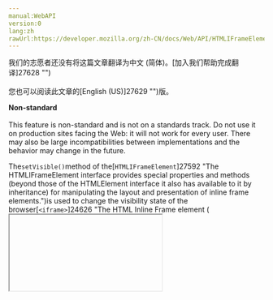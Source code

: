 ```yaml
---
manual:WebAPI
version:0
lang:zh
rawUrl:https://developer.mozilla.org/zh-CN/docs/Web/API/HTMLIFrameElement/setVisible
---
```




<bdi>我们的志愿者还没有将这篇文章翻译为<bdi>中文 (简体)</bdi>。[加入我们帮助完成翻译]27628 "")<br></br>您也可以阅读此文章的[English (US)]27629 "")版。</bdi>






**Non-standard**<br></br>This feature is non-standard and is not on a standards track. Do not use it on production sites facing the Web: it will not work for every user. There may also be large incompatibilities between implementations and the behavior may change in the future.




The`setVisible()`method of the[`HTMLIFrameElement`]27592 "The HTMLIFrameElement interface provides special properties and methods (beyond those of the HTMLElement interface it also has available to it by inheritance) for manipulating the layout and presentation of inline frame elements.")is used to change the visibility state of the browser[`<iframe>`]24626 "The HTML Inline Frame element (<iframe>) represents a nested browsing context, effectively embedding another HTML page into the current page.").



The visible state of a browser[`<iframe>`]24626 "The HTML Inline Frame element (<iframe>) represents a nested browsing context, effectively embedding another HTML page into the current page.")has nothing to do with its actual visibility (which is handled through CSS). The visible state is used to define the level of resources required by the browser[`<iframe>`]24626 "The HTML Inline Frame element (<iframe>) represents a nested browsing context, effectively embedding another HTML page into the current page."). If the visible state is set to`true`, it means that the browser[`<iframe>`]24626 "The HTML Inline Frame element (<iframe>) represents a nested browsing context, effectively embedding another HTML page into the current page.")should have high priority over the resources needed to render and handle its content. On the contrary, if its visible state is set to`false`, it has low priority over the resources it needs.



As an example, if the content of a browser[`<iframe>`]24626 "The HTML Inline Frame element (<iframe>) represents a nested browsing context, effectively embedding another HTML page into the current page.")uses the[`window.requestAnimationFrame`]16394 "You should call this method whenever you're ready to update your animation onscreen. This will request that your animation function be called before the browser performs the next repaint. The number of callbacks is usually 60 times per second, but will generally match the display refresh rate in most web browsers as per W3C recommendation. requestAnimationFrame() calls are paused in most browsers when running in background tabs or hidden <iframe>s in order to improve performance and battery life.")method and if the visible state is set to`true`,[`window.requestAnimationFrame`]16394 "You should call this method whenever you're ready to update your animation onscreen. This will request that your animation function be called before the browser performs the next repaint. The number of callbacks is usually 60 times per second, but will generally match the display refresh rate in most web browsers as per W3C recommendation. requestAnimationFrame() calls are paused in most browsers when running in background tabs or hidden <iframe>s in order to improve performance and battery life.")will be called as often as necessary. However, if the visible state is set to`false`,[`window.requestAnimationFrame`]16394 "You should call this method whenever you're ready to update your animation onscreen. This will request that your animation function be called before the browser performs the next repaint. The number of callbacks is usually 60 times per second, but will generally match the display refresh rate in most web browsers as per W3C recommendation. requestAnimationFrame() calls are paused in most browsers when running in background tabs or hidden <iframe>s in order to improve performance and battery life.")will be called only when there are free resources to do it.


## Syntax<a name="Syntax"></a>

```
instanceOfHTMLIframeElement.setVisible(visible);
```

### Returns<a name="Returns"></a>


Void.


### Parameters<a name="Parameters"></a>
<dl><dt id=''>`visible`</dt><dd>A[`Boolean`]4278 "The Boolean object is an object wrapper for a boolean value.")that indicates if the browser[`<iframe>`]24626 "The HTML Inline Frame element (<iframe>) represents a nested browsing context, effectively embedding another HTML page into the current page.")visible state is`true`or`false`.</dd></dl>
## Examples<a name="Specification"></a>

```
var browser = document.querySelector('iframe');

browser.setVisible(true);
```

## Specification<a name="Specification"></a>


Not part of any specification.


## Browser compatibility<a name="Browser_compatibility"></a>
[新的兼容性表格正在测试中<i></i>]3360 "")

 | <abbr>Desktop<i></i></abbr> | <abbr>Mobile<i></i></abbr> 
 | <abbr>Chrome<i></i></abbr> | <abbr>Edge<i></i></abbr> | <abbr>Firefox<i></i></abbr> | <abbr>Internet Explorer<i></i></abbr> | <abbr>Opera<i></i></abbr> | <abbr>Safari<i></i></abbr> | <abbr>Android webview<i></i></abbr> | <abbr>Chrome for Android<i></i></abbr> | <abbr>Edge Mobile<i></i></abbr> | <abbr>Firefox for Android<i></i></abbr> | <abbr>Opera for Android<i></i></abbr> | <abbr>iOS Safari<i></i></abbr> | <abbr>Samsung Internet<i></i></abbr> 
 ---  |  ---  |  ---  |  ---  |  ---  |  ---  |  ---  |  ---  |  ---  |  ---  |  ---  |  ---  |  ---  |  ---  | 
Basic support<abbr>Non-standard<i></i></abbr> | <abbr>No support</abbr>No | <abbr>No support</abbr>No | <abbr>Full support</abbr>47<abbr>Notes<i></i></abbr> | <abbr>No support</abbr>No | <abbr>No support</abbr>No | <abbr>No support</abbr>No | <abbr>No support</abbr>No | <abbr>No support</abbr>No | <abbr>No support</abbr>No | <abbr>No support</abbr>No | <abbr>No support</abbr>No | <abbr>No support</abbr>No | <abbr>?</abbr> 


### Legend<a name="Legend"></a>
<dl><dt id=''><abbr>Full support</abbr></dt><dd>Full support</dd><dt id=''><abbr>No support</abbr></dt><dd>No support</dd><dt id=''><abbr>Compatibility unknown</abbr></dt><dd>Compatibility unknown</dd><dt id=''><abbr>Non-standard. Expect poor cross-browser support.<i></i></abbr></dt><dd>Non-standard. Expect poor cross-browser support.</dd><dt id=''><abbr>See implementation notes.<i></i></abbr></dt><dd>See implementation notes.</dd></dl>


## See also<a name="See_also"></a>

* [Using the Browser API]27593 "/en-US/docs/WebAPI/Browser")



